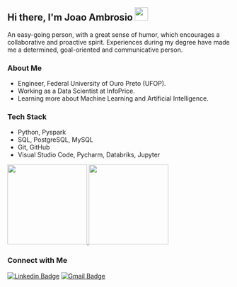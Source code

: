 ## Hi there, I'm Joao Ambrosio  <img src="https://raw.githubusercontent.com/iampavangandhi/iampavangandhi/master/gifs/Hi.gif" width="30px"></h2>

An easy-going person, with a great sense of humor, which encourages a collaborative and proactive spirit. Experiences during my degree have made me a determined, goal-oriented and communicative person.

<h3> About Me </h3>

- Engineer, Federal University of Ouro Preto (UFOP).
- Working as a Data Scientist at InfoPrice.
- Learning more about Machine Learning and Artificial Intelligence.

<h3> Tech Stack</h3>

- Python, Pyspark
- SQL, PostgreSQL, MySQL
- Git, GitHub
- Visual Studio Code, Pycharm, Databriks, Jupyter


<a href="https://github.com/JoaoPAmbrosio">
  <img height="180em" src="https://github-readme-stats.vercel.app/api?username=JoaoPAmbrosio&show_icons=true" />
  <img height="180em" src="https://github-readme-stats.vercel.app/api/top-langs/?username=JoaoPAmbrosio&layout=compact" />
</a>

<h3> Connect with Me </h3>

[![Linkedin Badge](https://img.shields.io/badge/-Joao_Ambrosio-blue?style=flat-square&logo=Linkedin&logoColor=white&link=https://www.linkedin.com/in/joaopambrosio//)](https://www.linkedin.com/in/joaopambrosio/) 
[![Gmail Badge](https://img.shields.io/badge/-joao.ambrosio1@aluno.ufop.edu.br-c14438?style=flat-square&logo=Gmail&logoColor=white&link=mailto:joao.ambrosio1@aluno.ufop.edu.br)](mailto:joao.ambrosio1@aluno.ufop.edu.br)
